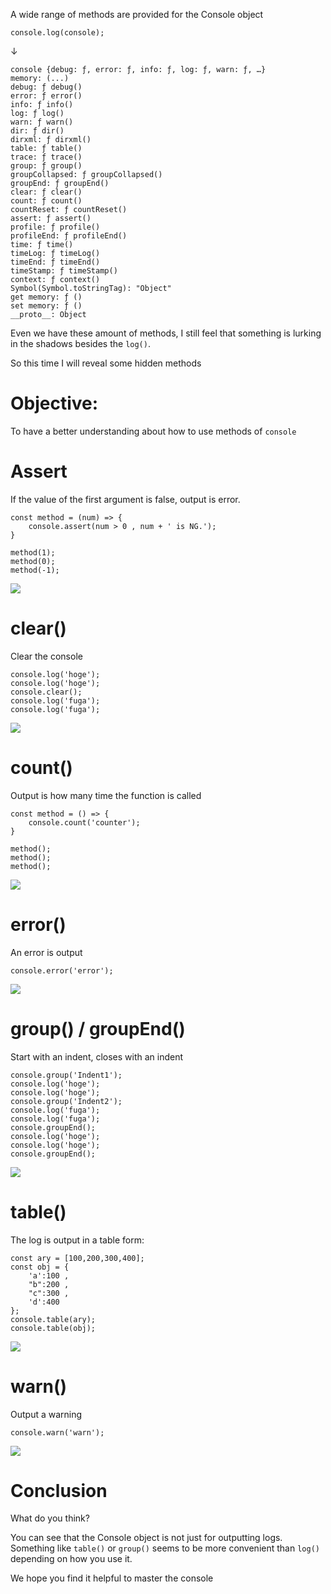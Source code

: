 A wide range of methods are provided for the Console object

```
console.log(console);
```
↓
```
console {debug: ƒ, error: ƒ, info: ƒ, log: ƒ, warn: ƒ, …}
memory: (...)
debug: ƒ debug()
error: ƒ error()
info: ƒ info()
log: ƒ log()
warn: ƒ warn()
dir: ƒ dir()
dirxml: ƒ dirxml()
table: ƒ table()
trace: ƒ trace()
group: ƒ group()
groupCollapsed: ƒ groupCollapsed()
groupEnd: ƒ groupEnd()
clear: ƒ clear()
count: ƒ count()
countReset: ƒ countReset()
assert: ƒ assert()
profile: ƒ profile()
profileEnd: ƒ profileEnd()
time: ƒ time()
timeLog: ƒ timeLog()
timeEnd: ƒ timeEnd()
timeStamp: ƒ timeStamp()
context: ƒ context()
Symbol(Symbol.toStringTag): "Object"
get memory: ƒ ()
set memory: ƒ ()
__proto__: Object
```
Even we have these amount of methods, I still feel that something is lurking in the shadows besides the `log()`.

So this time I will reveal some hidden methods

# Objective:
To have a better understanding about how to use methods of `console`

# Assert
If the value of the first argument is false, output is error.
```
const method = (num) => {
    console.assert(num > 0 , num + ' is NG.');
}

method(1);
method(0);
method(-1);
```
![](https://images.viblo.asia/ed60a1a2-9d13-43cc-bf63-b4c8283291ad.png)

# clear()
Clear the console

```
console.log('hoge');
console.log('hoge');
console.clear();
console.log('fuga');
console.log('fuga');
```
![](https://images.viblo.asia/d7b6dfce-c64f-4d8a-9285-542877f30e13.png)

# count()
Output is how many time the function is called
```
const method = () => {
    console.count('counter');
}

method();
method();
method();
```
![](https://images.viblo.asia/c63ca5f0-551f-4b8e-a71a-09b7206325b7.png)

# error()
An error is output
```
console.error('error');
```
![](https://images.viblo.asia/30a1b871-213c-4869-9d67-4a5982aaf5a9.png)

# group() / groupEnd()
Start with an indent, closes with an indent
```
console.group('Indent1');
console.log('hoge');
console.log('hoge');
console.group('Indent2');
console.log('fuga');
console.log('fuga');
console.groupEnd();
console.log('hoge');
console.log('hoge');
console.groupEnd();
```
![](https://images.viblo.asia/2c7b8464-b848-47af-8561-9afc9f98d7d7.png)

# table()
The log is output in a table form:
```
const ary = [100,200,300,400];
const obj = {
    'a':100 ,
    "b":200 ,
    "c":300 ,
    'd':400
};
console.table(ary);
console.table(obj);
```
![](https://images.viblo.asia/3a4ba8e0-f123-4784-b16e-5d54129a06d0.png)

# warn()
Output a warning
```
console.warn('warn');
```
![](https://images.viblo.asia/b0289edd-d722-48ad-9493-249e0281ee9a.png)

# Conclusion
What do you think?

You can see that the Console object is not just for outputting logs.
Something like `table()` or `group()` seems to be more convenient than `log()` depending on how you use it.

We hope you find it helpful to master the console